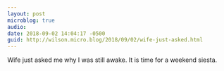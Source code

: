 ```yaml
---
layout: post
microblog: true
audio: 
date: 2018-09-02 14:04:17 -0500
guid: http://wilson.micro.blog/2018/09/02/wife-just-asked.html
---
```

Wife just asked me why I was still awake. It is time for a weekend siesta. 
